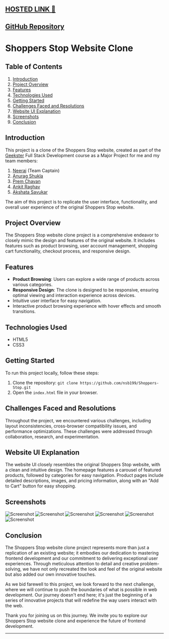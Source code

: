 [HOSTED LINK 🔗](https://nsb199.github.io/Shoppers-Stop/)
---
[GitHub Repository](https://github.com/nsb199/Shoppers-Stop)
---

# Shoppers Stop Website Clone

## Table of Contents

1. [Introduction](#introduction)
2. [Project Overview](#project-overview)
3. [Features](#features)
4. [Technologies Used](#technologies-used)
5. [Getting Started](#getting-started)
6. [Challenges Faced and Resolutions](#challenges-faced-and-resolutions)
7. [Website UI Explanation](#website-ui-explanation)
8. [Screenshots](#screenshots)
9. [Conclusion](#conclusion)

## Introduction

This project is a clone of the Shoppers Stop website, created as part of the [Geekster](https://www.geekster.in/) Full Stack Development course as a Major Project for me and my team members:
1. [Neeraj](https://github.com/nsb199) (Team Captain)
2. [Anurag Shukla]()
3. [Prem Chavan]()
4. [Ankit Raghav]()
5. [Akshata Savukar]()


 The aim of this project is to replicate the user interface, functionality, and overall user experience of the original Shoppers Stop website.


## Project Overview

The Shoppers Stop website clone project is a comprehensive endeavor to closely mimic the design and features of the original website. It includes features such as product browsing, user account management, shopping cart functionality, checkout process, and responsive design.

## Features

- **Product Browsing**: Users can explore a wide range of products across various categories.
- **Responsive Design**: The clone is designed to be responsive, ensuring optimal viewing and interaction experience across devices.
- Intuitive user interface for easy navigation.
- Interactive product browsing experience with hover effects and smooth transitions.

## Technologies Used

- HTML5
- CSS3

## Getting Started

To run this project locally, follow these steps:

1. Clone the repository: `git clone https://github.com/nsb199/Shoppers-Stop.git`
2. Open the `index.html` file in your browser.

## Challenges Faced and Resolutions

Throughout the project, we encountered various challenges, including layout inconsistencies, cross-browser compatibility issues, and performance optimizations. These challenges were addressed through collaboration, research, and experimentation.

## Website UI Explanation

The website UI closely resembles the original Shoppers Stop website, with a clean and intuitive design. The homepage features a carousel of featured products, followed by categories for easy navigation. Product pages include detailed descriptions, images, and pricing information, along with an "Add to Cart" button for easy shopping.

## Screenshots

![Screenshot](Screenshots/Screenshot-1.png)
![Screenshot](Screenshots/Screenshot-2.png)
![Screenshot](Screenshots/Screenshot-3.png)
![Screenshot](Screenshots/Screenshot-4.png)
![Screenshot](Screenshots/Screenshot-5.png)
![Screenshot](Screenshots/Screenshot-6.png)

## Conclusion

The Shoppers Stop website clone project represents more than just a replication of an existing website; it embodies our dedication to mastering frontend development and our commitment to delivering exceptional user experiences. Through meticulous attention to detail and creative problem-solving, we have not only recreated the look and feel of the original website but also added our own innovative touches.

As we bid farewell to this project, we look forward to the next challenge, where we will continue to push the boundaries of what is possible in web development. Our journey doesn't end here; it's just the beginning of a series of innovative projects that will redefine the way users interact with the web.

Thank you for joining us on this journey. We invite you to explore our Shoppers Stop website clone and experience the future of frontend development.

---
